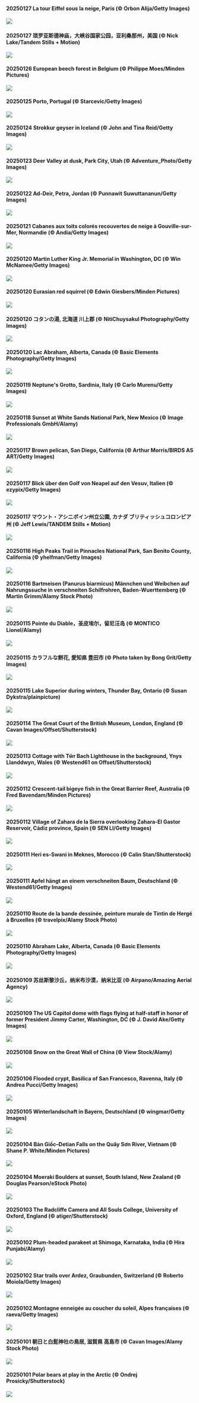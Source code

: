#### 20250127 La tour Eiffel sous la neige, Paris (© Orbon Alija/Getty Images)

![](20250127_ParisSnow_1920x1080.jpg)

#### 20250127 琐罗亚斯德神庙，大峡谷国家公园，亚利桑那州，美国 (© Nick Lake/Tandem Stills + Motion)

![](20250127_CanyonSnow_1920x1080.jpg)

#### 20250126 European beech forest in Belgium (© Philippe Moes/Minden Pictures)

![](20250126_FrostedBeech_1920x1080.jpg)

#### 20250125 Porto, Portugal (© Starcevic/Getty Images)

![](20250125_PortoSunset_1920x1080.jpg)

#### 20250124 Strokkur geyser in Iceland (© John and Tina Reid/Getty Images)

![](20250124_IcelandGeyser_1920x1080.jpg)

#### 20250123 Deer Valley at dusk, Park City, Utah (© Adventure_Photo/Getty Images)

![](20250123_DeerValley_1920x1080.jpg)

#### 20250122 Ad-Deir, Petra, Jordan (© Punnawit Suwuttananun/Getty Images)

![](20250122_PetraMonastery_1920x1080.jpg)

#### 20250121 Cabanes aux toits colorés recouvertes de neige à Gouville-sur-Mer, Normandie (© Andia/Getty Images)

![](20250121_ColourfulBlueMonday_1920x1080.jpg)

#### 20250120 Martin Luther King Jr. Memorial in Washington, DC (© Win McNamee/Getty Images)

![](20250120_KingMemorial_1920x1080.jpg)

#### 20250120 Eurasian red squirrel (© Edwin Giesbers/Minden Pictures)

![](20250120_DutchSquirrel_1920x1080.jpg)

#### 20250120 コタンの湯, 北海道 川上郡 (© NitiChuysakul Photography/Getty Images)

![](20250120_Daikan_1920x1080.jpg)

#### 20250120 Lac Abraham, Alberta, Canada (© Basic Elements Photography/Getty Images)

![](20250120_BubbleLake_1920x1080.jpg)

#### 20250119 Neptune's Grotto, Sardinia, Italy (© Carlo Murenu/Getty Images)

![](20250119_NeptunesGrotto_1920x1080.jpg)

#### 20250118 Sunset at White Sands National Park, New Mexico (© Image Professionals GmbH/Alamy)

![](20250118_WhiteSandsNP_1920x1080.jpg)

#### 20250117 Brown pelican, San Diego, California (© Arthur Morris/BIRDS AS ART/Getty Images)

![](20250117_PelicanPortrait_1920x1080.jpg)

#### 20250117 Blick über den Golf von Neapel auf den Vesuv, Italien (© ezypix/Getty Images)

![](20250117_NapoliPizza_1920x1080.jpg)

#### 20250117 マウント・アシニボイン州立公園, カナダ ブリティッシュコロンビア州 (© Jeff Lewis/TANDEM Stills + Motion)

![](20250117_AssiniboineTS_1920x1080.jpg)

#### 20250116 High Peaks Trail in Pinnacles National Park, San Benito County, California (© yhelfman/Getty Images)

![](20250116_PinnaclesPeaks_1920x1080.jpg)

#### 20250116 Bartmeisen (Panurus biarmicus) Männchen und Weibchen auf Nahrungssuche in verschneiten Schilfrohren, Baden-Wuerttemberg (© Martin Grimm/Alamy Stock Photo)

![](20250116_BeardedTitsInSnowyReeds_1920x1080.jpg)

#### 20250115 Pointe du Diable，圣皮埃尔，留尼汪岛 (© MONTICO Lionel/Alamy)

![](20250115_PointeDiable_1920x1080.jpg)

#### 20250115 カラフルな餅花, 愛知県 豊田市 (© Photo taken by Bong Grit/Getty Images)

![](20250115_Mochibana_1920x1080.jpg)

#### 20250115 Lake Superior during winters, Thunder Bay, Ontario (© Susan Dykstra/plainpicture)

![](20250115_FrozenLakeSuperior_1920x1080.jpg)

#### 20250114 The Great Court of the British Museum, London, England (© Cavan Images/Offset/Shutterstock)

![](20250114_MuseumCourt_1920x1080.jpg)

#### 20250113 Cottage with Tŵr Bach Lighthouse in the background, Ynys Llanddwyn, Wales (© Westend61 on Offset/Shutterstock)

![](20250113_CoastalWales_1920x1080.jpg)

#### 20250112 Crescent-tail bigeye fish in the Great Barrier Reef, Australia (© Fred Bavendam/Minden Pictures)

![](20250112_CrescentTail_1920x1080.jpg)

#### 20250112 Village of Zahara de la Sierra overlooking Zahara-El Gastor Reservoir, Cádiz province, Spain (© SEN LI/Getty Images)

![](20250112_CadizSpain_1920x1080.jpg)

#### 20250111 Heri es-Swani in Meknes, Morocco (© Calin Stan/Shutterstock)

![](20250111_MeknesMorocco_1920x1080.jpg)

#### 20250111 Apfel hängt an einem verschneiten Baum, Deutschland (© Westend61/Getty Images)

![](20250111_GermanyAppleOnWinterTree_1920x1080.jpg)

#### 20250110 Route de la bande dessinée, peinture murale de Tintin de Hergé à Bruxelles (© travelpix/Alamy Stock Photo)

![](20250110_DayTintin_1920x1080.jpg)

#### 20250110 Abraham Lake, Alberta, Canada (© Basic Elements Photography/Getty Images)

![](20250110_BubbleLake_1920x1080.jpg)

#### 20250109 苏丝斯黎沙丘，纳米布沙漠，纳米比亚 (© Airpano/Amazing Aerial Agency)

![](20250109_NamibiaDunes_1920x1080.jpg)

#### 20250109 The US Capitol dome with flags flying at half-staff in honor of former President Jimmy Carter, Washington, DC (© J. David Ake/Getty Images)

![](20250109_CarterMemorial_1920x1080.jpg)

#### 20250108 Snow on the Great Wall of China (© View Stock/Alamy)

![](20250108_GreatWallStairs_1920x1080.jpg)

#### 20250106 Flooded crypt, Basilica of San Francesco, Ravenna, Italy (© Andrea Pucci/Getty Images)

![](20250106_RavennaBasilica_1920x1080.jpg)

#### 20250105 Winterlandschaft in Bayern, Deutschland (© wingmar/Getty Images)

![](20250105_WinterLandscapeBavaria_1920x1080.jpg)

#### 20250104 Bản Giốc–Detian Falls on the Quây Sơn River, Vietnam (© Shane P. White/Minden Pictures)

![](20250104_VietnamFalls_1920x1080.jpg)

#### 20250104 Moeraki Boulders at sunset, South Island, New Zealand (© Douglas Pearson/eStock Photo)

![](20250104_BouldersNZ_1920x1080.jpg)

#### 20250103 The Radcliffe Camera and All Souls College, University of Oxford, England (© atiger/Shutterstock)

![](20250103_TolkienOxford_1920x1080.jpg)

#### 20250102 Plum-headed parakeet at Shimoga, Karnataka, India (© Hira Punjabi/Alamy)

![](20250102_PlumParakeet_1920x1080.jpg)

#### 20250102 Star trails over Ardez, Graubunden, Switzerland (© Roberto Moiola/Getty Images)

![](20250102_ArdezSwitzerland_1920x1080.jpg)

#### 20250102 Montagne enneigée au coucher du soleil, Alpes françaises (© raeva/Getty Images)

![](20250102_AlpsSunset_1920x1080.jpg)

#### 20250101 朝日と白髭神社の鳥居, 滋賀県 高島市 (© Cavan Images/Alamy Stock Photo)

![](20250101_ShirahigeSunrise_1920x1080.jpg)

#### 20250101 Polar bears at play in the Arctic (© Ondrej Prosicky/Shutterstock)

![](20250101_PolarBearSwim_1920x1080.jpg)

